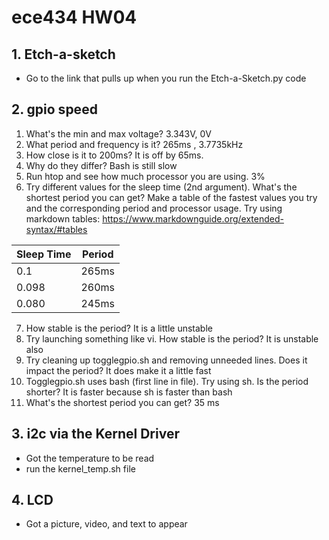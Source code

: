 # ece434 HW04


## 1. Etch-a-sketch
- Go to the link that pulls up when you run the Etch-a-Sketch.py code

## 2. gpio speed
1. What's the min and max voltage?
    3.343V, 0V
2. What period and frequency is it?
    265ms , 3.7735kHz
3. How close is it to 200ms?
    It is off by 65ms.
4. Why do they differ?
    Bash is still slow 
5. Run htop and see how much processor you are using.
    3%
6. Try different values for the sleep time (2nd argument). What's the shortest period you can get? Make a table of the fastest values you try and the corresponding period and processor usage. Try using markdown tables: https://www.markdownguide.org/extended-syntax/#tables

  | Sleep Time     | Period |
  | ----------- | ----------- |
  | 0.1        | 265ms |
  | 0.098       | 260ms |
  | 0.080        | 245ms |
7. How stable is the period?
    It is a little unstable
8. Try launching something like vi. How stable is the period?
    It is unstable also
9. Try cleaning up togglegpio.sh and removing unneeded lines. Does it impact the period?
    It does make it a little fast
10. Togglegpio.sh uses bash (first line in file). Try using sh. Is the period shorter?
    It is faster because sh is faster than bash
11. What's the shortest period you can get?
    35 ms

## 3. i2c via the Kernel Driver
- Got the temperature to be read
- run the kernel_temp.sh file

## 4. LCD
- Got a picture, video, and text to appear
